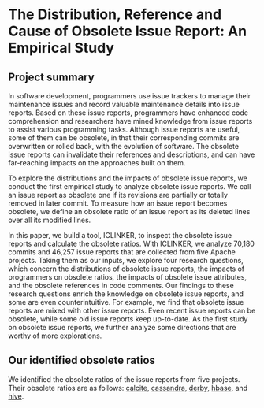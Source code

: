 # The Distribution, Reference and Cause of Obsolete Issue Report: An Empirical Study

## Project summary

In software development, programmers use issue trackers to manage their maintenance issues and record valuable maintenance details into issue reports. Based on these issue reports, programmers have enhanced code comprehension and researchers have mined knowledge from issue reports to assist various programming tasks. Although issue reports are useful, some of them can be obsolete, in that their corresponding commits are overwritten or rolled back, with the evolution of software. The obsolete issue reports can invalidate their references and descriptions, and can have far-reaching impacts on the approaches built on them. 

To explore the distributions and the impacts of obsolete issue reports, we conduct the first empirical study to analyze obsolete issue reports. We call an issue report as obsolete one if its revisions are partially or totally removed in later commit. To measure how an issue report becomes obsolete, we define an obsolete ratio of an issue report as its deleted lines over all its modified lines. 

In this paper, we build a tool, ICLINKER, to inspect the obsolete issue reports and calculate the obsolete ratios. With ICLINKER, we analyze 70,180 commits and 46,257 issue reports that are collected from five Apache projects. Taking them as our inputs, we explore four research questions, which concern the distributions of obsolete issue reports, the impacts of programmers on obsolete ratios, the impacts of obsolete issue attributes, and the obsolete references in code comments. Our findings to these research questions enrich the knowledge on obsolete issue reports, and some are even counterintuitive. For example, we find that obsolete issue reports are mixed with other issue reports. Even recent issue reports can be obsolete, while some old issue reports keep up-to-date. As the first study on obsolete issue reports, we further analyze some directions that are worthy of more explorations.

## Our identified obsolete ratios

We identified the obsolete ratios of the issue reports from five projects. Their obsolete ratios are as follows: 
[calcite](https://github.com/gongsiyi/obsolete_issue/blob/main/calcite.txt), [cassandra](https://github.com/gongsiyi/obsolete_issue/blob/main/cassandra.txt), [derby](https://github.com/gongsiyi/obsolete_issue/blob/main/derby.txt), [hbase](https://github.com/gongsiyi/obsolete_issue/blob/main/hbase.txt), and [hive](https://github.com/gongsiyi/obsolete_issue/blob/main/hive.txt).


